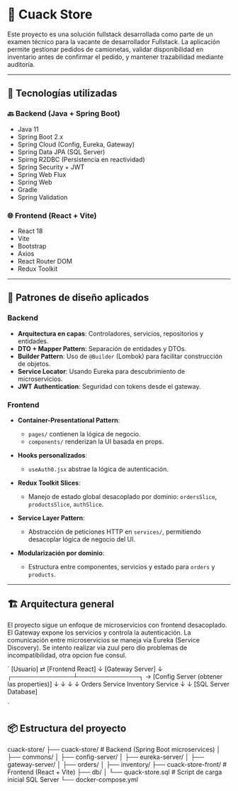 # 🛒 Cuack Store

Este proyecto es una solución fullstack desarrollada como parte de un examen técnico para la vacante de desarrollador Fullstack. La aplicación permite gestionar pedidos de camionetas, validar disponibilidad en inventario antes de confirmar el pedido, y mantener trazabilidad mediante auditoría.

---

## 🧰 Tecnologías utilizadas

### 🔙 Backend (Java + Spring Boot)
- Java 11
- Spring Boot 2.x
- Spring Cloud (Config, Eureka, Gateway)
- Spring Data JPA (SQL Server)
- Spirng R2DBC (Persistencia en reactividad)
- Spring Security + JWT
- Spring Web Flux
- Spring Web
- Gradle
- Spring Validation

### 🌐 Frontend (React + Vite)
- React 18
- Vite
- Bootstrap
- Axios
- React Router DOM
- Redux Toolkit

---

## 🧠 Patrones de diseño aplicados

### Backend

- **Arquitectura en capas**: Controladores, servicios, repositorios y entidades.
- **DTO + Mapper Pattern**: Separación de entidades y DTOs.
- **Builder Pattern**: Uso de `@Builder` (Lombok) para facilitar construcción de objetos.
- **Service Locator**: Usando Eureka para descubrimiento de microservicios.
- **JWT Authentication**: Seguridad con tokens desde el gateway.

### Frontend

- **Container-Presentational Pattern**: 
  - `pages/` contienen la lógica de negocio.
  - `components/` renderizan la UI basada en props.

- **Hooks personalizados**:
  - `useAuth0.jsx` abstrae la lógica de autenticación.

- **Redux Toolkit Slices**:
  - Manejo de estado global desacoplado por dominio: `ordersSlice`, `productsSlice`, `authSlice`.

- **Service Layer Pattern**:
  - Abstracción de peticiones HTTP en `services/`, permitiendo desacoplar lógica de negocio del UI.

- **Modularización por dominio**:
  - Estructura entre componentes, servicios y estado para `orders` y `products`.

---

## 🏗️ Arquitectura general

El proyecto sigue un enfoque de microservicios con frontend desacoplado. El Gateway expone los servicios y controla la autenticación. La comunicación entre microservicios se maneja vía Eureka (Service Discovery). Se intento realizar via zuul pero dio problemas de incompatibilidad, otra opcion fue consul.

`
    [Usuario] ⇄ [Frontend React]
               ↓
        [Gateway Server]
               ↓
┌──────────────┴──────────────┐ -> [Config Server (obtener las properties)]
↓        ↓        ↓         ↓
Orders Service Inventory Service
              ↓ ↓
    [SQL Server Database]

`

## 📦 Estructura del proyecto
cuack-store/
├── cuack-store/         # Backend (Spring Boot microservices)
│   ├── commons/
│   ├── config-server/
│   ├── eureka-server/
│   ├── gateway-server/
│   ├── orders/
│   ├── inventory/
├── cuack-store-front/   # Frontend (React + Vite)
├── db/
│   └── quack-store.sql  # Script de carga inicial SQL Server
└── docker-compose.yml